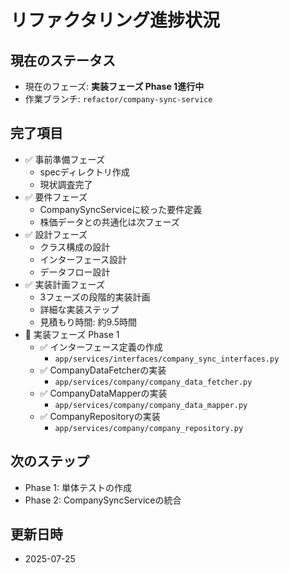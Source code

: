 # リファクタリング進捗状況

## 現在のステータス
- 現在のフェーズ: **実装フェーズ Phase 1進行中**
- 作業ブランチ: `refactor/company-sync-service`

## 完了項目
- ✅ 事前準備フェーズ
  - specディレクトリ作成
  - 現状調査完了
- ✅ 要件フェーズ
  - CompanySyncServiceに絞った要件定義
  - 株価データとの共通化は次フェーズ
- ✅ 設計フェーズ
  - クラス構成の設計
  - インターフェース設計
  - データフロー設計
- ✅ 実装計画フェーズ
  - 3フェーズの段階的実装計画
  - 詳細な実装ステップ
  - 見積もり時間: 約9.5時間
- 🏃 実装フェーズ Phase 1
  - ✅ インターフェース定義の作成
    - `app/services/interfaces/company_sync_interfaces.py`
  - ✅ CompanyDataFetcherの実装
    - `app/services/company/company_data_fetcher.py`
  - ✅ CompanyDataMapperの実装
    - `app/services/company/company_data_mapper.py`
  - ✅ CompanyRepositoryの実装
    - `app/services/company/company_repository.py`

## 次のステップ
- Phase 1: 単体テストの作成
- Phase 2: CompanySyncServiceの統合

## 更新日時
- 2025-07-25